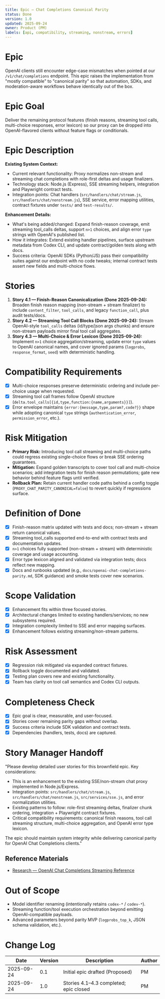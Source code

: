 ```yaml
---
title: Epic — Chat Completions Canonical Parity
status: Done
version: 1.0
updated: 2025-09-24
owner: Product (PM)
labels: [api, compatibility, streaming, nonstream, errors]
---
```


# Epic

OpenAI clients still encounter edge-case mismatches when pointed at our `/v1/chat/completions` endpoint. This epic raises the implementation from "mostly compatible" to "canonical parity" so that automation, SDKs, and moderation-aware workflows behave identically out of the box.

# Epic Goal

Deliver the remaining protocol features (finish reasons, streaming tool calls, multi-choice responses, error lexicon) so our proxy can be dropped into OpenAI-flavored clients without feature flags or conditionals.

# Epic Description

**Existing System Context:**

- Current relevant functionality: Proxy normalizes non-stream and streaming chat completions with role-first deltas and usage finalizers.
- Technology stack: Node.js (Express), SSE streaming helpers, integration and Playwright contract tests.
- Integration points: Chat handlers (`src/handlers/chat/stream.js`, `src/handlers/chat/nonstream.js`), SSE service, error mapping utilities, contract fixtures under `tests/` and `test-results/`.

**Enhancement Details:**

- What's being added/changed: Expand finish-reason coverage, emit streaming tool_calls deltas, support `n>1` choices, and align error `type` strings with OpenAI's published list.
- How it integrates: Extend existing handler pipelines, surface upstream metadata from Codex CLI, and update contract/golden tests along with docs.
- Success criteria: OpenAI SDKs (Python/JS) pass their compatibility suites against our endpoint with no code tweaks; internal contract tests assert new fields and multi-choice flows.

# Stories

1. **Story 4.1 — Finish-Reason Canonicalization (Done 2025-09-24):** Broaden finish reason mapping (non-stream + stream finalizer) to include `content_filter`, `tool_calls`, and legacy `function_call`, plus audit tests/docs.
2. **Story 4.2 — Streaming Tool Call Blocks (Done 2025-09-24):** Stream OpenAI-style `tool_calls` deltas (id/type/json args chunks) and ensure non-stream payloads mirror final tool call aggregates.
3. **Story 4.3 — Multi-Choice & Error Lexicon (Done 2025-09-24):** Implement `n>1` choice aggregation/streaming, update error `type` values to OpenAI canonical names, and cover ignored params (`logprobs`, `response_format`, `seed`) with deterministic handling.

# Compatibility Requirements

- [x] Multi-choice responses preserve deterministic ordering and include per-choice usage when requested.
- [x] Streaming tool call frames follow OpenAI structure (`delta.tool_calls[{id,type,function:{name,arguments}}]`).
- [x] Error envelope maintains `{error:{message,type,param?,code?}}` shape while adopting canonical `type` strings (`authentication_error`, `permission_error`, etc.).

# Risk Mitigation

- **Primary Risk:** Introducing tool call streaming and multi-choice paths could regress existing single-choice flows or break SSE ordering guarantees.
- **Mitigation:** Expand golden transcripts to cover tool call and multi-choice scenarios; add integration tests for finish reason permutations; gate new behavior behind feature flags until verified.
- **Rollback Plan:** Retain current handler code paths behind a config toggle (`PROXY_CHAT_PARITY_CANONICAL=false`) to revert quickly if regressions surface.

# Definition of Done

- [x] Finish-reason matrix updated with tests and docs; non-stream + stream return canonical values.
- [x] Streaming tool_calls supported end-to-end with contract tests and documentation updates.
- [x] `n>1` choices fully supported (non-stream + stream) with deterministic coverage and usage accounting.
- [x] Error type lexicon aligned and validated via integration tests; docs reflect new mapping.
- [x] Docs and runbooks updated (e.g., `docs/openai-chat-completions-parity.md`, SDK guidance) and smoke tests cover new scenarios.

# Scope Validation

- [x] Enhancement fits within three focused stories.
- [x] Architectural changes limited to existing handlers/services; no new subsystems required.
- [x] Integration complexity limited to SSE and error mapping surfaces.
- [x] Enhancement follows existing streaming/non-stream patterns.

# Risk Assessment

- [x] Regression risk mitigated via expanded contract fixtures.
- [x] Rollback toggle documented and validated.
- [x] Testing plan covers new and existing functionality.
- [x] Team has clarity on tool call semantics and Codex CLI outputs.

# Completeness Check

- [x] Epic goal is clear, measurable, and user-focused.
- [x] Stories cover remaining parity gaps without overlap.
- [x] Success criteria include SDK validation and contract tests.
- [x] Dependencies (handlers, tests, docs) are captured.

# Story Manager Handoff

"Please develop detailed user stories for this brownfield epic. Key considerations:

- This is an enhancement to the existing SSE/non-stream chat proxy implemented in Node.js/Express.
- Integration points: `src/handlers/chat/stream.js`, `src/handlers/chat/nonstream.js`, `src/services/sse.js`, and error normalization utilities.
- Existing patterns to follow: role-first streaming deltas, finalizer chunk ordering, integration + Playwright contract fixtures.
- Critical compatibility requirements: canonical finish reasons, tool call streaming structure, multi-choice aggregation, and OpenAI error type lexicon.

The epic should maintain system integrity while delivering canonical parity for OpenAI Chat Completions clients."

## Reference Materials

- [Research — OpenAI Chat Completions Streaming Reference](../research/2025-09-24-openai-chat-completions-streaming-reference.md)

# Out of Scope

- Model identifier renaming (intentionally retains `codex-*` / `codev-*`).
- Streaming function/tool execution orchestration beyond emitting OpenAI-compatible payloads.
- Advanced parameters beyond parity MVP (`logprobs_top_k`, JSON schema validation, etc.).

# Change Log

| Date       | Version | Description                            | Author |
| ---------- | ------- | -------------------------------------- | ------ |
| 2025-09-24 | 0.1     | Initial epic drafted (Proposed)        | PM     |
| 2025-09-24 | 1.0     | Stories 4.1–4.3 completed; epic closed | PM     |
